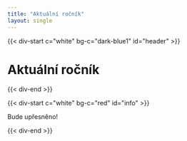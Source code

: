 ```yaml
---
title: "Aktuální ročník"
layout: single
---
```


{{< div-start c="white" bg-c="dark-blue1" id="header" >}}


# Aktuální ročník


{{< div-end >}}

{{< div-start c="white" bg-c="red" id="info" >}}


Bude upřesněno!


{{< div-end >}}